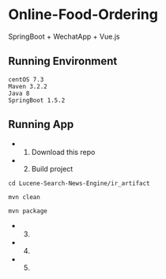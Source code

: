# Online-Food-Ordering
SpringBoot + WechatApp + Vue.js

## Running Environment

```
centOS 7.3
Maven 3.2.2
Java 8
SpringBoot 1.5.2
```

## Running App
- 1. Download this repo</br>
- 2. Build project
```shell
cd Lucene-Search-News-Engine/ir_artifact
```
```shell
mvn clean
```
```shell
mvn package
```
- 3. 

- 4. 
  
- 5. 

